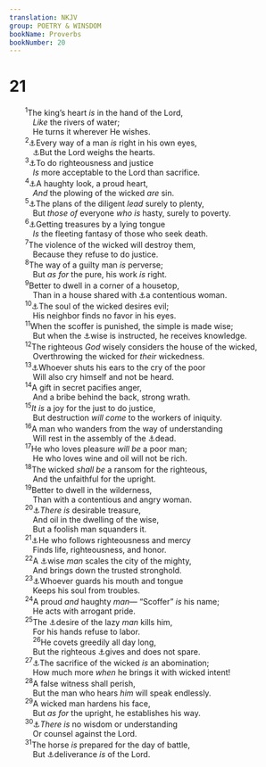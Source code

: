 ```yaml
---
translation: NKJV
group: POETRY & WINSDOM
bookName: Proverbs 
bookNumber: 20
---
```


<div class="title"><h1>21</h1></div>
<span class="verse ch_21_1">  <sup>1</sup>The king’s heart <i>is</i> in the hand of the Lord,<br/>   <i>Like</i> the rivers of water;<br/>   He turns it wherever He wishes.<br/></span>
<span class="verse ch_21_2">  <sup>2</sup><a data-toggle="tooltip" data-placement="bottom" title="Prov. 16:2">⚓</a>Every way of a man <i>is</i> right in his own eyes,<br/>   <a data-toggle="tooltip" data-placement="bottom" title="Prov. 24:12; Luke 16:15">⚓</a>But the Lord weighs the hearts.<br/></span>
<span class="verse ch_21_3">  <sup>3</sup><a data-toggle="tooltip" data-placement="bottom" title="1 Sam. 15:22; Prov. 15:8; Is. 1:11, 16, 17; Hos. 6:6; (Mic. 6:7, 8)">⚓</a>To do righteousness and justice<br/>   <i>Is</i> more acceptable to the Lord than sacrifice.<br/></span>
<span class="verse ch_21_4">  <sup>4</sup><a data-toggle="tooltip" data-placement="bottom" title="Prov. 6:17">⚓</a>A haughty look, a proud heart,<br/>   <i>And</i> the plowing of the wicked <i>are</i> sin.<br/></span>
<span class="verse ch_21_5">  <sup>5</sup><a data-toggle="tooltip" data-placement="bottom" title="Prov. 10:4">⚓</a>The plans of the diligent <i>lead</i> surely to plenty,<br/>   But <i>those</i> <i>of</i> everyone <i>who</i> <i>is</i> hasty, surely to poverty.<br/></span>
<span class="verse ch_21_6">  <sup>6</sup><a data-toggle="tooltip" data-placement="bottom" title="2 Pet. 2:3">⚓</a>Getting treasures by a lying tongue<br/>   <i>Is</i> the fleeting fantasy of those who seek death.<br/></span>
<span class="verse ch_21_7">  <sup>7</sup>The violence of the wicked will destroy them,<br/>   Because they refuse to do justice.<br/></span>
<span class="verse ch_21_8">  <sup>8</sup>The way of a guilty man <i>is</i> perverse;<br/>   But <i>as</i> <i>for</i> the pure, his work <i>is</i> right.<br/></span>
<span class="verse ch_21_9">  <sup>9</sup>Better to dwell in a corner of a housetop,<br/>   Than in a house shared with <a data-toggle="tooltip" data-placement="bottom" title="Prov. 19:13">⚓</a>a contentious woman.<br/></span>
<span class="verse ch_21_10">  <sup>10</sup><a data-toggle="tooltip" data-placement="bottom" title="James 4:5">⚓</a>The soul of the wicked desires evil;<br/>   His neighbor finds no favor in his eyes.<br/></span>
<span class="verse ch_21_11">  <sup>11</sup>When the scoffer is punished, the simple is made wise;<br/>   But when the <a data-toggle="tooltip" data-placement="bottom" title="Prov. 19:25">⚓</a>wise is instructed, he receives knowledge.<br/></span>
<span class="verse ch_21_12">  <sup>12</sup>The righteous <i>God</i> wisely considers the house of the wicked,<br/>   Overthrowing the wicked for <i>their</i> wickedness.<br/></span>
<span class="verse ch_21_13">  <sup>13</sup><a data-toggle="tooltip" data-placement="bottom" title="(Matt. 7:2; 18:30–34); James 2:13; 1 John 3:17">⚓</a>Whoever shuts his ears to the cry of the poor<br/>   Will also cry himself and not be heard.<br/></span>
<span class="verse ch_21_14">  <sup>14</sup>A gift in secret pacifies anger,<br/>   And a bribe behind the back, strong wrath.<br/></span>
<span class="verse ch_21_15">  <sup>15</sup><i>It</i> <i>is</i> a joy for the just to do justice,<br/>   But destruction <i>will</i> <i>come</i> to the workers of iniquity.<br/></span>
<span class="verse ch_21_16">  <sup>16</sup>A man who wanders from the way of understanding<br/>   Will rest in the assembly of the <a data-toggle="tooltip" data-placement="bottom" title="Ps. 49:14">⚓</a>dead.<br/></span>
<span class="verse ch_21_17">  <sup>17</sup>He who loves pleasure <i>will</i> <i>be</i> a poor man;<br/>   He who loves wine and oil will not be rich.<br/></span>
<span class="verse ch_21_18">  <sup>18</sup>The wicked <i>shall</i> <i>be</i> a ransom for the righteous,<br/>   And the unfaithful for the upright.<br/></span>
<span class="verse ch_21_19">  <sup>19</sup>Better to dwell in the wilderness,<br/>   Than with a contentious and angry woman.<br/></span>
<span class="verse ch_21_20">  <sup>20</sup><a data-toggle="tooltip" data-placement="bottom" title="Ps. 112:3; Prov. 8:21">⚓</a><i>There</i> <i>is</i> desirable treasure,<br/>   And oil in the dwelling of the wise,<br/>   But a foolish man squanders it.<br/></span>
<span class="verse ch_21_21">  <sup>21</sup><a data-toggle="tooltip" data-placement="bottom" title="Prov. 15:9; Matt. 5:6; (Rom. 2:7); 1 Cor. 15:58">⚓</a>He who follows righteousness and mercy<br/>   Finds life, righteousness, and honor.<br/></span>
<span class="verse ch_21_22">  <sup>22</sup>A <a data-toggle="tooltip" data-placement="bottom" title="2 Sam. 5:6–9; Prov. 24:5; Eccl. 7:19; 9:15, 16">⚓</a>wise <i>man</i> scales the city of the mighty,<br/>   And brings down the trusted stronghold.<br/></span>
<span class="verse ch_21_23">  <sup>23</sup><a data-toggle="tooltip" data-placement="bottom" title="Prov. 12:13; 13:3; 18:21; (James 3:2)">⚓</a>Whoever guards his mouth and tongue<br/>   Keeps his soul from troubles.<br/></span>
<span class="verse ch_21_24">  <sup>24</sup>A proud <i>and</i> haughty <i>man</i>— “Scoffer” <i>is</i> his name;<br/>   He acts with arrogant pride.<br/></span>
<span class="verse ch_21_25">  <sup>25</sup>The <a data-toggle="tooltip" data-placement="bottom" title="Prov. 13:4">⚓</a>desire of the lazy <i>man</i> kills him,<br/>   For his hands refuse to labor.<br/></span>
<span class="verse ch_21_26">   <sup>26</sup>He covets greedily all day long,<br/>   But the righteous <a data-toggle="tooltip" data-placement="bottom" title="(Prov. 22:9; Eph. 4:28)">⚓</a>gives and does not spare.<br/></span>
<span class="verse ch_21_27">  <sup>27</sup><a data-toggle="tooltip" data-placement="bottom" title="Prov. 15:8; Is. 66:3; Jer. 6:20; Amos 5:22">⚓</a>The sacrifice of the wicked <i>is</i> an abomination;<br/>   How much more <i>when</i> he brings it with wicked intent!<br/></span>
<span class="verse ch_21_28">  <sup>28</sup>A false witness shall perish,<br/>   But the man who hears <i>him</i> will speak endlessly.<br/></span>
<span class="verse ch_21_29">  <sup>29</sup>A wicked man hardens his face,<br/>   But <i>as</i> <i>for</i> the upright, he establishes his way.<br/></span>
<span class="verse ch_21_30">  <sup>30</sup><a data-toggle="tooltip" data-placement="bottom" title="Is. 8:9, 10; (Jer. 9:23, 24); Acts 5:39; 1 Cor. 3:19, 20">⚓</a><i>There</i> <i>is</i> no wisdom or understanding<br/>   Or counsel against the Lord.<br/></span>
<span class="verse ch_21_31">  <sup>31</sup>The horse <i>is</i> prepared for the day of battle,<br/>   But <a data-toggle="tooltip" data-placement="bottom" title="Ps. 3:8; Jer. 3:23; (1 Cor. 15:57)">⚓</a>deliverance <i>is</i> of the Lord.<br/></span>
